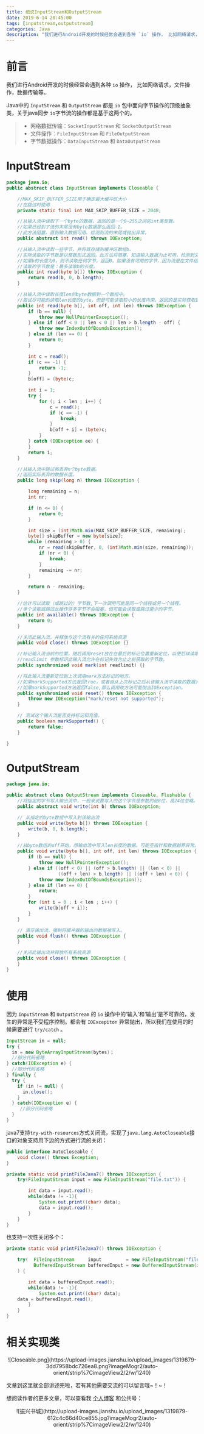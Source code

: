 ```yaml
---
title: 细说InputStream和OutputStream
date: 2019-6-14 20:45:00
tags: [inputstream,outputstream]
categories: Java
description: "我们进行Android开发的时候经常会遇到各种 `io` 操作， 比如网络请求，文件操作，数据传输等。Java中的 `InputStream` 和 `OutputStream` 都是 `io` 包中面向字节操作的顶级抽象类，关于java同步 `io`字节流的操作都是基于这两个的。 "
---
```


# 前言

我们进行Android开发的时候经常会遇到各种 `io` 操作， 比如网络请求，文件操作，数据传输等。

Java中的 `InputStream` 和 `OutputStream` 都是 `io` 包中面向字节操作的顶级抽象类，关于java同步 `io`字节流的操作都是基于这两个的。



>- 网络数据传输：`SocketInputStream` 和 `SocketOutputStream`
>- 文件操作：`FileInputStream` 和 `FileOutputStream`
>- 字节数据操作：`DataInputStream` 和 `DataOutputStream`



# InputStream

```java
package java.io;
public abstract class InputStream implements Closeable {

    //MAX_SKIP_BUFFER_SIZE用于确定最大缓冲区大小
    //在跳过时使用  
    private static final int MAX_SKIP_BUFFER_SIZE = 2048;

    //从输入流中读取下一个byte的数据，返回的是一个0~255之间的int类型数。
    //如果已经到了流的末尾没有byte数据那么返回-1。
    //此方法阻塞，直到输入数据可用、检测到流的末尾或抛出异常。
    public abstract int read() throws IOException;

    //从输入流中读取一些字节，并将其存储到缓冲区数组b。
    //实际读取的字节数是以整数形式返回。此方法将阻塞，知道输入数据为止可用，检测到文件结尾，或抛出异常。
    //如果b的长度为0，则不读取任何字节，返回0。如果没有可用的字节，因为流是在文件结尾，返回值-1.
    //读取的字节数是：最多读取b的长度。
    public int read(byte b[]) throws IOException {
        return read(b, 0, b.length);
    }

    //从输入流中读取长度len的byte数据到一个数组中。
    //尝试尽可能的读取len长度的byte，但是可能读取较小的长度内荣，返回的是实际获取到的数据长度。
    public int read(byte b[], int off, int len) throws IOException {
        if (b == null) {
            throw new NullPointerException();
        } else if (off < 0 || len < 0 || len > b.length - off) {
            throw new IndexOutOfBoundsException();
        } else if (len == 0) {
            return 0;
        }

        int c = read();
        if (c == -1) {
            return -1;
        }
        b[off] = (byte)c;

        int i = 1;
        try {
            for (; i < len ; i++) {
                c = read();
                if (c == -1) {
                    break;
                }
                b[off + i] = (byte)c;
            }
        } catch (IOException ee) {
        }
        return i;
    }

    //从输入流中跳过和丢弃n个byte数据。
    //返回实际丢弃的数据长度。
    public long skip(long n) throws IOException {

        long remaining = n;
        int nr;

        if (n <= 0) {
            return 0;
        }

        int size = (int)Math.min(MAX_SKIP_BUFFER_SIZE, remaining);
        byte[] skipBuffer = new byte[size];
        while (remaining > 0) {
            nr = read(skipBuffer, 0, (int)Math.min(size, remaining));
            if (nr < 0) {
                break;
            }
            remaining -= nr;
        }

        return n - remaining;
    }

    //估计可以读取（或跳过的）字节数,下一次调用可能是同一个线程或另一个线程。
    //单个读取或跳过此操作许多字节不会阻塞，但可能会读取或跳过更少的字节。
    public int available() throws IOException {
        return 0;
    }

    //关闭此输入流，并释放与这个流有关的任何系统资源
    public void close() throws IOException {}

    //标记输入流当前的位置，随后调用reset放在在最后的标记位置重新定位，以便后续读取相同的字节。
    //readlimit 参数标识此输入流允许在标记失效为止之前获取的字节数。
    public synchronized void mark(int readlimit) {}

    //将此输入流重新定位到上次调用mark方法标记的地方。
    //如果markSupported方法返回true，或者自从上次标记之后从该输入流中读取的数据大于标记的长度可能会抛出IOException。
    //如果markSupported方法返回false,那么调用改方法可能抛出IOException。
    public synchronized void reset() throws IOException {
        throw new IOException("mark/reset not supported");
    }

    // 测试这个输入流是否支持标记和充值。
    public boolean markSupported() {
        return false;
    }

}
````



# OutputStream


```java
package java.io;

public abstract class OutputStream implements Closeable, Flushable {
    //将指定的字节写入输出流中，一般来说要写入的这个字节是参数的低8位，高24位忽略。
    public abstract void write(int b) throws IOException;

    // 从指定的byte数组中写入到该输出流
    public void write(byte b[]) throws IOException {
        write(b, 0, b.length);
    }

    //从byte数组的off开始，想输出流中写入len长度的数据。可能空指针和数据越界异常。
    public void write(byte b[], int off, int len) throws IOException {
        if (b == null) {
            throw new NullPointerException();
        } else if ((off < 0) || (off > b.length) || (len < 0) ||
                   ((off + len) > b.length) || ((off + len) < 0)) {
            throw new IndexOutOfBoundsException();
        } else if (len == 0) {
            return;
        }
        for (int i = 0 ; i < len ; i++) {
            write(b[off + i]);
        }
    }

    // 清空输出流，强制将缓冲器的输出的数据被写入。
    public void flush() throws IOException {
    }

    //关闭此输出流并释放所有系统资源 
    public void close() throws IOException {
    }
}
```



# 使用

因为 `InputStream` 和 `OutputStream` 的 `io` 操作中的‘输入’和‘输出’是不可靠的，发生的异常是不受程序控制。都会有 `IOExcepiton` 异常抛出，所以我们在使用的时候需要进行 `try/catch` 。

```java
InputStream in = null;
try {
  in = new ByteArrayInputStream(bytes)；
  //部分代码省略
} catch(IOException e) {
  //部分代码省略
} finally {
  try {
    if (in != null) {
      in.close();
    }
  } catch(IOException e) {
     //部分代码省略
  }
}
```

java7支持`try-with-resources`方式关闭流，实现了`java.lang.AutoCloseable`接口的对象支持用下边的方式进行流的关闭：

```java
public interface AutoCloseable {
    void close() throws Exception;
}
```

```java
private static void printFileJava7() throws IOException {
    try(FileInputStream input = new FileInputStream("file.txt")) {

        int data = input.read();
        while(data != -1){
            System.out.print((char) data);
            data = input.read();
        }
    }
}
```

也支持一次性关闭多个：

```java
private static void printFileJava7() throws IOException {

    try(  FileInputStream     input         = new FileInputStream("file.txt");
          BufferedInputStream bufferedInput = new BufferedInputStream(input)
    ) {

        int data = bufferedInput.read();
        while(data != -1){
            System.out.print((char) data);
    data = bufferedInput.read();
        }
    }
}
```

# 相关实现类 

<center>![Closeable.png](https://upload-images.jianshu.io/upload_images/1319879-3dd7958bdc726ea8.png?imageMogr2/auto-orient/strip%7CimageView2/2/w/1240)</center>



文章到这里就全部讲述完啦，若有其他需要交流的可以留言哦~！~！

想阅读作者的更多文章，可以查看我 [个人博客](http://dandanlove.com/) 和公共号：
<center>![振兴书城](http://upload-images.jianshu.io/upload_images/1319879-612c4c66d40ce855.jpg?imageMogr2/auto-orient/strip%7CimageView2/2/w/1240)</center>